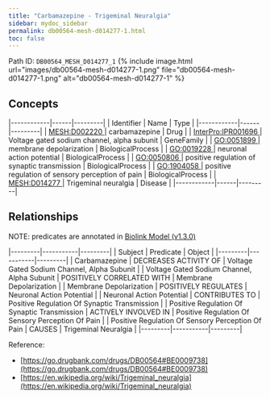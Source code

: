 ```yaml
---
title: "Carbamazepine - Trigeminal Neuralgia"
sidebar: mydoc_sidebar
permalink: db00564-mesh-d014277-1.html
toc: false 
---
```



Path ID: `DB00564_MESH_D014277_1`
{% include image.html url="images/db00564-mesh-d014277-1.png" file="db00564-mesh-d014277-1.png" alt="db00564-mesh-d014277-1" %}

## Concepts

|------------|------|---------|
| Identifier | Name | Type    |
|------------|------|---------|
| <a href="https://identifiers.org/MESH:D002220">MESH:D002220 </a> | carbamazepine | Drug |
| <a href="https://identifiers.org/InterPro:IPR001696">InterPro:IPR001696 </a> | Voltage gated sodium channel, alpha subunit | GeneFamily |
| <a href="https://identifiers.org/GO:0051899">GO:0051899 </a> | membrane depolarization | BiologicalProcess |
| <a href="https://identifiers.org/GO:0019228">GO:0019228 </a> | neuronal action potential | BiologicalProcess |
| <a href="https://identifiers.org/GO:0050806">GO:0050806 </a> | positive regulation of synaptic transmission | BiologicalProcess |
| <a href="https://identifiers.org/GO:1904058">GO:1904058 </a> | positive regulation of sensory perception of pain | BiologicalProcess |
| <a href="https://identifiers.org/MESH:D014277">MESH:D014277 </a> | Trigeminal neuralgia | Disease |
|------------|------|---------|

## Relationships


NOTE: predicates are annotated in <a href="https://github.com/biolink/biolink-model/releases/tag/v1.3.0">Biolink Model (v1.3.0)</a>

|---------|-----------|---------|
| Subject | Predicate | Object  |
|---------|-----------|---------|
| Carbamazepine | DECREASES ACTIVITY OF | Voltage Gated Sodium Channel, Alpha Subunit |
| Voltage Gated Sodium Channel, Alpha Subunit | POSITIVELY CORRELATED WITH | Membrane Depolarization |
| Membrane Depolarization | POSITIVELY REGULATES | Neuronal Action Potential |
| Neuronal Action Potential | CONTRIBUTES TO | Positive Regulation Of Synaptic Transmission |
| Positive Regulation Of Synaptic Transmission | ACTIVELY INVOLVED IN | Positive Regulation Of Sensory Perception Of Pain |
| Positive Regulation Of Sensory Perception Of Pain | CAUSES | Trigeminal Neuralgia |
|---------|-----------|---------|

Reference: 
  - [https://go.drugbank.com/drugs/DB00564#BE0009738](https://go.drugbank.com/drugs/DB00564#BE0009738)
  - [https://en.wikipedia.org/wiki/Trigeminal_neuralgia](https://en.wikipedia.org/wiki/Trigeminal_neuralgia)
